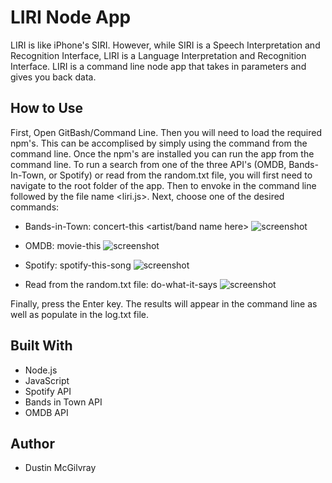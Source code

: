 # LIRI Node App
LIRI is like iPhone's SIRI. However, while SIRI is a Speech Interpretation and Recognition Interface, LIRI is a Language Interpretation and Recognition Interface. LIRI is a command line node app that takes in parameters and gives you back data.

## How to Use
First, Open GitBash/Command Line. Then you will need to load the required npm's. This can be accomplised by simply using the command <npm install> from the command line. Once the npm's are installed you can run the app from the command line. To run a search from one of the three API's (OMDB, Bands-In-Town, or Spotify) or read from the random.txt file, you will first need to navigate to the root folder of the app. Then to envoke <node> in the command line followed by the file name <liri.js>. Next, choose one of the desired commands:
 
 - Bands-in-Town: concert-this <artist/band name here>
  ![screenshot](screenShot_concert_this_command.jpg)
  
  - OMDB: movie-this <movie name here> 
  ![screenshot](screenShot_movie_this_command.jpg)
  
  - Spotify: spotify-this-song <song name here>
  ![screenshot](screenShot_spotify_this_command.jpg)
  
  - Read from the random.txt file: do-what-it-says 
  ![screenshot](screenShot_do_what_command.jpg)

Finally, press the Enter key. The results will appear in the command line as well as populate in the log.txt file. 
  
  
## Built With
* Node.js
* JavaScript
* Spotify API
* Bands in Town API
* OMDB API

## Author
* Dustin McGilvray
